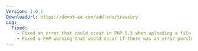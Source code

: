 ```yaml
---
Version: 1.0.1
DownloadUrl: https://devot-ee.com/add-ons/treasury
Log:
  Fixed:
    - Fixed an error that could occur in PHP 5.5 when uploading a file
    - Fixed a PHP warning that would occur if there was an error parsing the update feed on the Treasury updates page in the Control Panel
---
```

